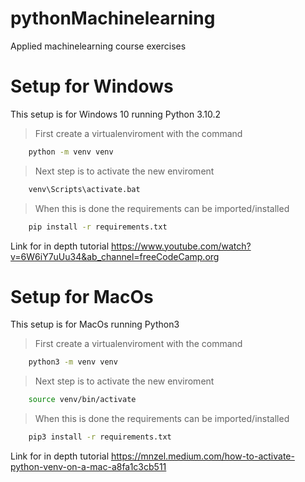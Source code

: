 # pythonMachinelearning
Applied machinelearning course exercises

# Setup for Windows
This setup is for Windows 10 running Python 3.10.2

> First create a virtualenviroment with the command

```bash
    python -m venv venv
```
> Next step is to activate the new enviroment

```bash
    venv\Scripts\activate.bat
```
> When this is done the requirements can be imported/installed

```bash
    pip install -r requirements.txt
```

Link for in depth tutorial <https://www.youtube.com/watch?v=6W6iY7uUu34&ab_channel=freeCodeCamp.org>

# Setup for MacOs
This setup is for MacOs running Python3

> First create a virtualenviroment with the command

```bash
    python3 -m venv venv
```
> Next step is to activate the new enviroment

```bash
    source venv/bin/activate
```
> When this is done the requirements can be imported/installed

```bash
    pip3 install -r requirements.txt
```

Link for in depth tutorial <https://mnzel.medium.com/how-to-activate-python-venv-on-a-mac-a8fa1c3cb511>
